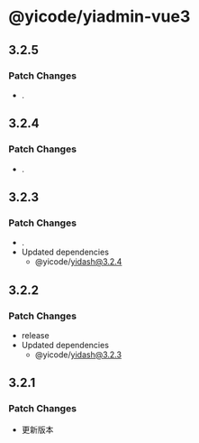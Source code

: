 # @yicode/yiadmin-vue3

## 3.2.5

### Patch Changes

-   .

## 3.2.4

### Patch Changes

-   .

## 3.2.3

### Patch Changes

-   .
-   Updated dependencies
    -   @yicode/yidash@3.2.4

## 3.2.2

### Patch Changes

-   release
-   Updated dependencies
    -   @yicode/yidash@3.2.3

## 3.2.1

### Patch Changes

-   更新版本
